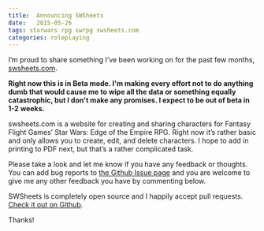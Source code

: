 ```yaml
---
title:  Announcing SWSheets
date:   2015-05-26
tags: starwars rpg swrpg swsheets.com
categories: roleplaying
---
```


I’m proud to share something I’ve been working on for the past few months, [swsheets.com](http://swsheets.com).

**Right now this is in Beta mode. I'm making every effort not to do anything dumb that would cause me to wipe all the data or something equally catastrophic, but I don't make any promises. I expect to be out of beta in 1-2 weeks.**

swsheets.com is a website for creating and sharing characters for Fantasy Flight Games’ Star Wars: Edge of the Empire RPG. Right now it’s rather basic and only allows you to create, edit, and delete characters. I hope to add in printing to PDF next, but that’s a rather complicated task.

Please take a look and let me know if you have any feedback or thoughts. You can add bug reports to [the Github Issue page](https://github.com/citizenparker/swsheets/issues) and you are welcome to give me any other feedback you have by commenting below.

SWSheets is completely open source and I happily accept pull requests. [Check it out on Github](https://github.com/citizenparker/swsheets).

Thanks!